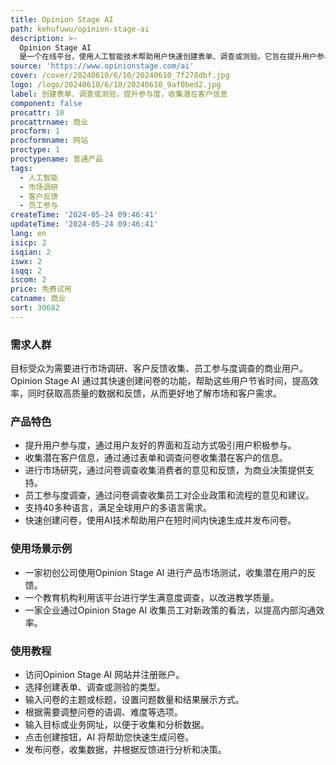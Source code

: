 ```yaml
---
title: Opinion Stage AI
path: kehufuwu/opinion-stage-ai
description: >-
  Opinion Stage AI
  是一个在线平台，使用人工智能技术帮助用户快速创建表单、调查或测验。它旨在提升用户参与度，收集潜在客户信息，进行市场研究和员工参与度调查。该平台支持40多种语言，能够在短时间内创建问卷并获取反馈，是商业用户进行市场调研和客户反馈收集的有力工具。
source: 'https://www.opinionstage.com/ai'
cover: /cover/20240610/6/10/20240610_7f278dbf.jpg
logo: /logo/20240610/6/10/20240610_9af0bed2.jpg
label: 创建表单、调查或测验，提升参与度，收集潜在客户信息
component: false
procattr: 10
procattrname: 商业
procform: 1
procformname: 网站
proctype: 1
proctypename: 普通产品
tags:
  - 人工智能
  - 市场调研
  - 客户反馈
  - 员工参与
createTime: '2024-05-24 09:46:41'
updateTime: '2024-05-24 09:46:41'
lang: en
isicp: 2
isqian: 2
iswx: 2
isqq: 2
iscom: 2
price: 免费试用
catname: 商业
sort: 30682
---
```




### 需求人群
目标受众为需要进行市场调研、客户反馈收集、员工参与度调查的商业用户。Opinion Stage AI 通过其快速创建问卷的功能，帮助这些用户节省时间，提高效率，同时获取高质量的数据和反馈，从而更好地了解市场和客户需求。

### 产品特色
* 提升用户参与度，通过用户友好的界面和互动方式吸引用户积极参与。
* 收集潜在客户信息，通过通过表单和调查问卷收集潜在客户的信息。
* 进行市场研究，通过问卷调查收集消费者的意见和反馈，为商业决策提供支持。
* 员工参与度调查，通过问卷调查收集员工对企业政策和流程的意见和建议。
* 支持40多种语言，满足全球用户的多语言需求。
* 快速创建问卷，使用AI技术帮助用户在短时间内快速生成并发布问卷。

### 使用场景示例
* 一家初创公司使用Opinion Stage AI 进行产品市场测试，收集潜在用户的反馈。
* 一个教育机构利用该平台进行学生满意度调查，以改进教学质量。
* 一家企业通过Opinion Stage AI 收集员工对新政策的看法，以提高内部沟通效率。

### 使用教程
* 访问Opinion Stage AI 网站并注册账户。
* 选择创建表单、调查或测验的类型。
* 输入问卷的主题或标题，设置问题数量和结果展示方式。
* 根据需要调整问卷的语调、难度等选项。
* 输入目标或业务网址，以便于收集和分析数据。
* 点击创建按钮，AI 将帮助您快速生成问卷。
* 发布问卷，收集数据，并根据反馈进行分析和决策。

  
